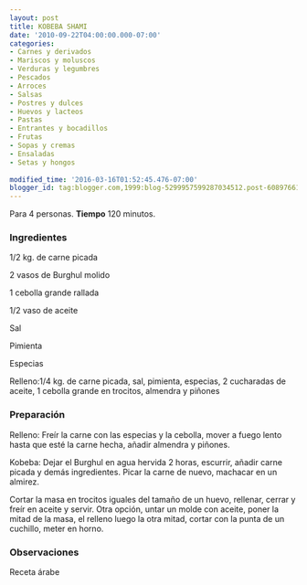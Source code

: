 ```yaml
---
layout: post
title: KOBEBA SHAMI
date: '2010-09-22T04:00:00.000-07:00'
categories:
- Carnes y derivados
- Mariscos y moluscos
- Verduras y legumbres
- Pescados
- Arroces
- Salsas
- Postres y dulces
- Huevos y lacteos
- Pastas
- Entrantes y bocadillos
- Frutas
- Sopas y cremas
- Ensaladas
- Setas y hongos
 
modified_time: '2016-03-16T01:52:45.476-07:00'
blogger_id: tag:blogger.com,1999:blog-5299957599287034512.post-608976610519877751
---
```


Para 4 personas.
<b>Tiempo</b> 120 minutos.

<h3>Ingredientes</h3>

1/2 kg. de carne picada

2 vasos de Burghul molido

1 cebolla grande rallada

1/2 vaso de aceite

Sal

Pimienta

Especias

Relleno:1/4 kg. de carne picada, sal, pimienta, especias, 2 cucharadas de aceite, 1 cebolla grande en trocitos, almendra y piñones

<h3>Preparación</h3>

Relleno: Freír la carne con las especias y la cebolla, mover a fuego lento hasta que esté la carne hecha, añadir almendra y piñones.

Kobeba: Dejar el Burghul en agua hervida 2 horas, escurrir, añadir carne picada y demás ingredientes. Picar la carne de nuevo, machacar en un almirez.

Cortar la masa en trocitos iguales del tamaño de un huevo, rellenar, cerrar y freír en aceite y servir. Otra opción, untar un molde con aceite, poner la mitad de la masa, el relleno luego la otra mitad, cortar con la punta de un cuchillo, meter en horno.

<h3>Observaciones</h3>

Receta árabe

